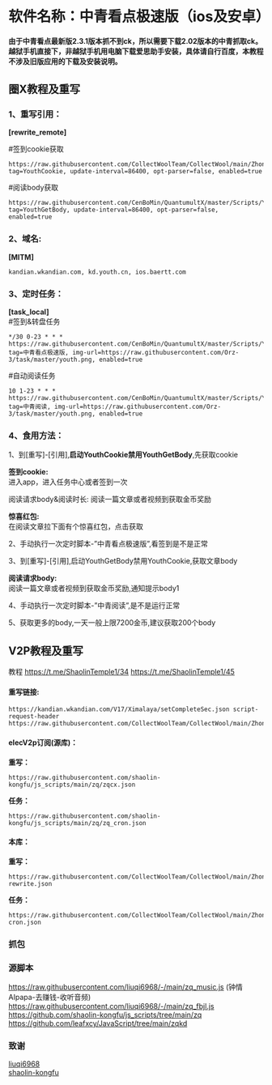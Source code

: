 # 软件名称：中青看点极速版（ios及安卓）
#### 由于中青看点最新版2.3.1版本抓不到ck，所以需要下载2.02版本的中青抓取ck。越狱手机直接下，非越狱手机用电脑下载爱思助手安装，具体请自行百度，本教程不涉及旧版应用的下载及安装说明。
## 圈X教程及重写
### 1、重写引用：
**[rewrite_remote]**

#签到cookie获取
```
https://raw.githubusercontent.com/CollectWoolTeam/CollectWool/main/ZhongQingKanDian/Youth_cookie.conf, tag=YouthCookie, update-interval=86400, opt-parser=false, enabled=true
```
#阅读body获取
```
https://raw.githubusercontent.com/CenBoMin/QuantumultX/master/Scripts/Youth/Youth_GetBody.conf, tag=YouthGetBody, update-interval=86400, opt-parser=false, enabled=true
```
### 2、域名:
**[MITM]**
```
kandian.wkandian.com, kd.youth.cn, ios.baertt.com
```
### 3、定时任务：  
**[task_local]**  
#签到&转盘任务
```
*/30 0-23 * * * https://raw.githubusercontent.com/CenBoMin/QuantumultX/master/Scripts/Youth/youth.js, tag=中青看点极速版, img-url=https://raw.githubusercontent.com/Orz-3/task/master/youth.png, enabled=true
```
#自动阅读任务
```
10 1-23 * * * https://raw.githubusercontent.com/CenBoMin/QuantumultX/master/Scripts/Youth/Youth_AutoRead.js, tag=中青阅读, img-url=https://raw.githubusercontent.com/Orz-3/task/master/youth.png, enabled=true
```

### 4、食用方法：
1、到[重写]-[引用],**启动YouthCookie禁用YouthGetBody**,先获取cookie

**签到cookie:**  
进入app，进入任务中心或者签到一次

阅读请求body&阅读时长:
阅读一篇文章或者视频到获取金币奖励

**惊喜红包:**  
在阅读文章拉下面有个惊喜红包，点击获取

2、手动执行一次定时脚本-”中青看点极速版”,看签到是不是正常

3、到[重写]-[引用],启动YouthGetBody禁用YouthCookie,获取文章body

**阅读请求body:**  
阅读一篇文章或者视频到获取金币奖励,通知提示body1

4、手动执行一次定时脚本-”中青阅读”,是不是运行正常

5、获取更多的body,一天一般上限7200金币,建议获取200个body

## V2P教程及重写
教程
https://t.me/ShaolinTemple1/34
https://t.me/ShaolinTemple1/45

#### 重写链接:  
```
https://kandian.wkandian.com/V17/Ximalaya/setCompleteSec.json script-request-header https://raw.githubusercontent.com/CollectWoolTeam/CollectWool/main/ZhongQingKanDian/zq_music.js  
```

#### elecV2p订阅(源库)：

**重写：**
```
https://raw.githubusercontent.com/shaolin-kongfu/js_scripts/main/zq/zqcx.json
```
**任务：**
```
https://raw.githubusercontent.com/shaolin-kongfu/js_scripts/main/zq/zq_cron.json
```

#### 本库：
**重写：**
```
https://raw.githubusercontent.com/CollectWoolTeam/CollectWool/main/ZhongQingKanDian/zq-rewrite.json
```
**任务：**
```
https://raw.githubusercontent.com/CollectWoolTeam/CollectWool/main/ZhongQingKanDian/zq-cron.json
```
### 抓包


### 源脚本
 https://raw.githubusercontent.com/liuqi6968/-/main/zq_music.js (钟情AIpapa-去赚钱-收听音频)
 https://raw.githubusercontent.com/liuqi6968/-/main/zq_fbjl.js 
 https://github.com/shaolin-kongfu/js_scripts/tree/main/zq
 https://github.com/leafxcy/JavaScript/tree/main/zqkd
### 致谢
[liuqi6968](https://github.com/liuqi6968)  
[shaolin-kongfu](https://github.com/shaolin-kongfu)
